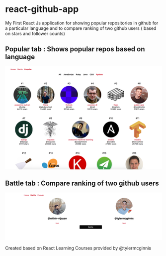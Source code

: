 # react-github-app
My First React Js application for showing popular repositories in github for a particular language and to compare ranking of two github users ( based on stars and follower counts)

## Popular tab : Shows popular repos based on language

![Alt text](./popular.png?raw=true "Popular Repos")

## Battle tab : Compare ranking of two github users

![Alt text](./rank.png?raw=true "Calculate Rank")

Created based on React Learning Courses provided by @tylermcginnis
